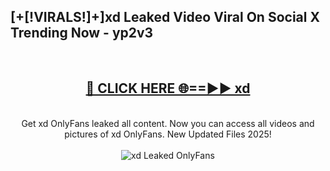 <h2>[+[!VIRALS!]+]xd Leaked Video Viral On Social X Trending Now - yp2v3</h2>
<br>
<div align="center">
<h2><a href="https://libra.edu.pl?xd" rel="nofollow">🔴 CLICK HERE 🌐==►► xd</a></h2>
<br>
Get xd OnlyFans leaked all content. Now you can access all videos and pictures of xd OnlyFans. New Updated Files 2025!
<br>
<br>
<a href="https://libra.edu.pl?xd" rel="nofollow" data-target="animated-image.originalLink"><img src="https://i.ibb.co.com/WyWwxjT/player-gif2.gif" alt="xd Leaked OnlyFans" style="max-width: 100%; display: inline-block;" data-target="animated-image.originalImage"></a>
</div>
<br>